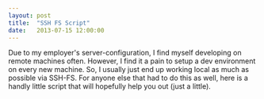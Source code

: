```yaml
---
layout: post
title:  "SSH FS Script"
date:   2013-07-15 12:00:00
---
```


Due to my employer's server-configuration, I find myself developing
on remote machines often. However, I find it a pain to setup a dev
environment on every new machine. So, I usually just end up working
local as much as possible via SSH-FS. For anyone else that had to
do this as well, here is a handly little script that will hopefully
help you out (just a little).

<script src="https://gist.github.com/JohnMurray/5997323.js">
</script>
